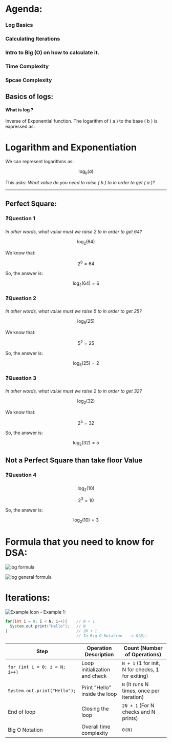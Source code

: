 # Agenda:
### Log Basics
### Calculating Iterations
### Intro to Big (O) on how to calculate it.
### Time Complexity
### Spcae Complexity


## Basics of logs:

#### What is log ? 
Inverse of Exponential function.
The logarithm of \( a \) to the base \( b \) is expressed as:

# Logarithm and Exponentiation

We can represent logarithms as:

$$ \log_b(a) $$

This asks: *What value do you need to raise \( b \) to in order to get \( a \)?*

---
## Perfect Square:
### ❓Question 1
*In other words, what value must we raise 2 to in order to get 64?*

$$ \log_2(64) $$

We know that:

$$ 2^6 = 64 $$

So, the answer is:

$$ \log_2(64) = 6 $$

### ❓Question 2
*In other words, what value must we raise 5 to in order to get 25?*

$$ \log_5(25) $$

We know that:

$$ 5^2 = 25 $$

So, the answer is:

$$ \log_5(25) = 2 $$

### ❓Question 3
*In other words, what value must we raise 2 to in order to get 32?*

$$ \log_2(32) $$

We know that:

$$ 2^5 = 32 $$

So, the answer is:

$$ \log_2(32) = 5 $$

## Not a Perfect Square than take floor Value

### ❓Question 4

$$ \log_2(10) $$


$$ 2^3 = 10 $$

So, the answer is:

$$ \log_2(10) = 3 $$


# Formula that you need to know for DSA:

![log formula](https://github.com/user-attachments/assets/d8a55a01-18a2-40d1-b96a-8aa6afeb5bdf)

![log general formula](https://github.com/user-attachments/assets/16a11427-332d-4015-aed8-55c37777acca)

# Iterations:

![Example Icon](https://upload.wikimedia.org/wikipedia/commons/a/a7/Java_logo.png) - Example 1:

```java
for(int i = 0; i < N; i++){    // N + 1
  System.out.print("Hello");   // N
}                              // 2N + 1
                               // In Big O Notation ---> O(N);
```

| Step                                   | Operation Description        | Count (Number of Operations) |
|----------------------------------------|------------------------------|------------------------------|
| `for (int i = 0; i < N; i++)`          | Loop initialization and check | `N + 1` (1 for init, N for checks, 1 for exiting) |
| `System.out.print("Hello");`           | Print "Hello" inside the loop | `N` (It runs N times, once per iteration) |
| End of loop                            | Closing the loop             | `2N + 1` (For N checks and N prints) |
| Big O Notation                         | Overall time complexity      | `O(N)`                       |


